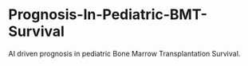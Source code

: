 # Prognosis-In-Pediatric-BMT-Survival
AI driven prognosis in pediatric Bone Marrow Transplantation Survival.
